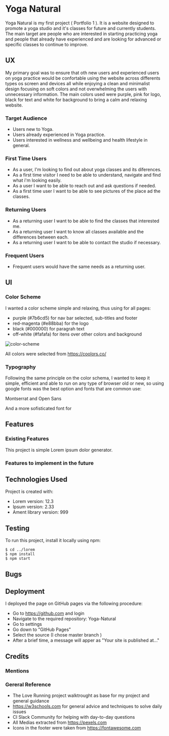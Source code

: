 # Yoga Natural
Yoga Natural is my first project ( Portfolio 1 ). It is a website designed to promote a yoga studio and it's classes for future and currently students. The main target are people who are interested in starting practicing yoga and people that already have experienced and are looking for advanced or specific classes to continue to improve.

## UX
My primary goal was to ensure that oth new users and experienced users on yoga practice would be confortable using the website across differents types os screen and devices all while enjoying a clean and minimalist design focusing on soft colors and not overwhelming the users with unnecessary information.
The main colors used were purple, pink for logo, black for text and white for background to bring a calm and relaxing website.

### Target Audience
* Users new to Yoga.
* Users already experienced in Yoga practice.
* Users interested in wellness and wellbeing and health lifestyle in general.

### First Time Users
* As a user, I'm looking to find out about yoga classes and its diferences.
* As a first time visitor I need to be able to understand, navigate and find what i'm looking easily.
* As a user  I want to be able to reach out and ask questions if needed.
* As a first time user I want to be able to see pictures of the place ad the classes.

### Returning Users
* As a returning user I want to be able to find the classes that interested me.
* As a returning user I want to know all classes available and the differences between each.
* As a returning user I want to be able to contact the studio if necessary.

### Frequent Users
* Frequent users would have the same needs as a returning user.


## UI
### Color Scheme
I wanted a color scheme simple and relaxing, thus using for all pages:
* purple (#7b6cd5) for nav bar selected, sub-titles and footer
* red-magenta (#e88bba) for the logo
* black (#000000) for paragrah text 
* off-white (#fafafa) for itens over other colors and background

![color-scheme](https://user-images.githubusercontent.com/91693065/137393634-170449c4-63a3-4207-86c4-f5189b240fab.png)

All colors were selected from https://coolors.co/

### Typography

Following the same principle on the color schema, I wanted to keep it simple, efficient and able to run on any type of browser old or new, so using google fonts was the best option and fonts that are common use:

Montserrat and Open Sans

And a more sofisticated font for 


## Features
### Existing Features
This project is simple Lorem ipsum dolor generator.

### Features to implement in the future
	
## Technologies Used
Project is created with:
* Lorem version: 12.3
* Ipsum version: 2.33
* Ament library version: 999
	
## Testing
To run this project, install it locally using npm:

```
$ cd ../lorem
$ npm install
$ npm start
```

## Bugs

## Deployment

I deployed the page on GitHub pages via the following procedure:
* Go to https://github.com and login
* Navigate to the required repository: Yoga-Natural
* Go to settings 
* Go down to "GitHub Pages"
* Select the source (I chose master branch )
* After a brief time, a message will apper as "Your site is published at..."

## Credits

### Mentions


### Gereral Reference
* The Love Running project walktrought as base for my project and general guidance
* https://w3schools.com for general advice and techniques to solve daily issues
* CI Slack Community for helping with day-to-day questions
* All Medias extracted from https://pexels.com
* Icons in the footer were taken from https://fontawesome.com
